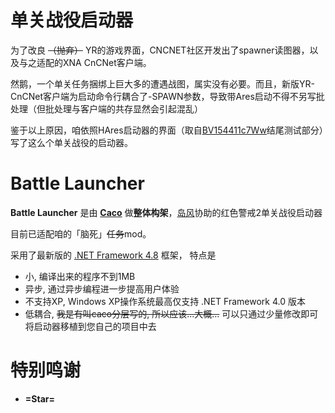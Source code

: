 # 单关战役启动器

为了改良 ~~（抛弃）~~ YR的游戏界面，CNCNET社区开发出了spawner读图器，以及与之适配的XNA CnCNet客户端。

然鹅，一个单关任务捆绑上巨大多的遭遇战图，属实没有必要。而且，新版YR-CnCNet客户端为启动命令行耦合了-SPAWN参数，导致带Ares启动不得不另写批处理（但批处理与客户端的共存显然会引起混乱）

鉴于以上原因，咱依照HAres启动器的界面（取自[BV154411c7Ww](https://b23.tv/BV154411c7Ww)结尾测试部分）写了这么个单关战役的启动器。


# Battle Launcher
**Battle Launcher** 是由 [**Caco**](https://github.com/CaconCaco) 做**整体构架**，[岛风](https://github.com/frg2089)协助的红色警戒2单关战役启动器

目前已适配咱的「脑死」<del>任务</del>mod。

采用了最新版的 [.NET Framework 4.8](https://dotnet.microsoft.com/download/dotnet-framework/net48) 框架，
特点是
- 小, 编译出来的程序不到1MB
- 异步, 通过异步编程进一步提高用户体验
- 不支持XP, Windows XP操作系统最高仅支持 .NET Framework 4.0 版本
- 低耦合, ~~我是有叫caco分层写的, 所以应该...大概...~~ 可以只通过少量修改即可将启动器移植到您自己的项目中去

# 特别鸣谢
- **=Star=**
